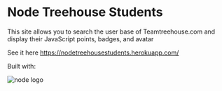 <h1>Node Treehouse Students</h1>
<p>This site allows you to search the user base of Teamtreehouse.com and display
their JavaScript points, badges, and avatar</p>
<p>See it here <a href="https://nodetreehousestudents.herokuapp.com/">https://nodetreehousestudents.herokuapp.com/</a></p>
<p>Built with:</p>
<img src="https://upload.wikimedia.org/wikipedia/commons/thumb/d/d9/Node.js_logo.svg/320px-Node.js_logo.svg.png" alt='node logo'>

